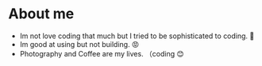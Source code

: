 # About me

- Im not love coding that much but I tried to be sophisticated to coding. 🤔
- Im good at using but not building. 😡
- Photography and Coffee are my lives. （coding 😊